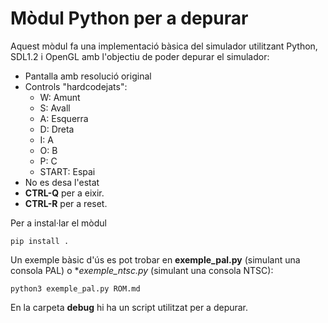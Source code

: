 # Mòdul Python per a depurar

Aquest mòdul fa una implementació bàsica del simulador utilitzant
Python, SDL1.2 i OpenGL amb l'objectiu de poder depurar el simulador:

- Pantalla amb resolució original
- Controls "hardcodejats":
  - W: Amunt
  - S: Avall
  - A: Esquerra
  - D: Dreta
  - I: A
  - O: B
  - P: C
  - START: Espai
- No es desa l'estat
- **CTRL-Q** per a eixir.
- **CTRL-R** per a reset.

Per a instal·lar el mòdul

```
pip install .
```

Un exemple bàsic d'ús es pot trobar en **exemple_pal.py** (simulant
una consola PAL) o **exemple_ntsc.py* (simulant una consola NTSC):
```
python3 exemple_pal.py ROM.md
```

En la carpeta **debug** hi ha un script utilitzat per a depurar.
